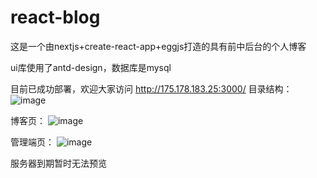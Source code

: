# react-blog

这是一个由nextjs+create-react-app+eggjs打造的具有前中后台的个人博客

ui库使用了antd-design，数据库是mysql

目前已成功部署，欢迎大家访问 http://175.178.183.25:3000/
目录结构：
![image](https://user-images.githubusercontent.com/58356486/152273708-b9b61a60-a7a1-469d-9ae4-360b2a6e5e48.png)

博客页：
![image](https://user-images.githubusercontent.com/58356486/151473267-a621fe73-0719-4f64-8474-78a0921132e9.png)

管理端页：
 ![image](https://user-images.githubusercontent.com/58356486/151473432-8772d97c-03ae-4f6a-bb45-f0466e29c537.png)


服务器到期暂时无法预览

